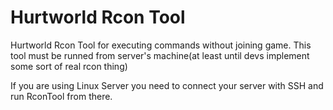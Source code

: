# Hurtworld Rcon Tool
Hurtworld Rcon Tool for executing commands without joining game.
This tool must be runned from server's machine(at least until devs implement some sort of real rcon thing)

If you are using Linux Server you need to connect your server with SSH and run RconTool from there.

